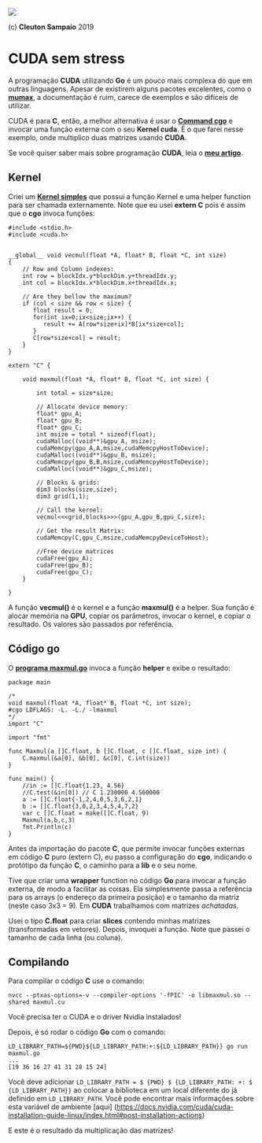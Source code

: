 ![](../golangnetwork-logo.png)

(c) **Cleuton Sampaio** 2019

# CUDA sem stress

A programação **CUDA** utilizando **Go** é um pouco mais complexa do que em outras linguagens. Apesar de existirem alguns pacotes excelentes, como o [**mumax**](https://godoc.org/github.com/mumax/3/cuda), a documentação é ruim, carece de exemplos e são difíceis de utilizar. 

CUDA é para **C**, então, a melhor alternativa é usar o [**Command cgo**](https://golang.org/cmd/cgo/) e invocar uma função externa com o seu **Kernel cuda**. É o que farei nesse exemplo, onde multiplico duas matrizes usando **CUDA**.

Se você quiser saber mais sobre programação **CUDA**, leia o [**meu artigo**](https://github.com/cleuton/neuraljava/tree/master/cuda). 

## Kernel

Criei um [**Kernel simples**](./maxmul.cu) que possui a função Kernel e uma helper function para ser chamada externamente. Note que eu usei **extern C** pois é assim que o **cgo** invoca funções: 

```
#include <stdio.h>
#include <cuda.h>
 

__global__ void vecmul(float *A, float* B, float *C, int size)
{
    // Row and Column indexes: 
    int row = blockIdx.y*blockDim.y+threadIdx.y;
    int col = blockIdx.x*blockDim.x+threadIdx.x;

    // Are they bellow the maximum?
    if (col < size && row < size) {
       float result = 0;
       for(int ix=0;ix<size;ix++) {
          result += A[row*size+ix]*B[ix*size+col];
       }
       C[row*size+col] = result;
    }
}

extern "C" {

    void maxmul(float *A, float* B, float *C, int size) {

        int total = size*size;

        // Allocate device memory:
        float* gpu_A;
        float* gpu_B;
        float* gpu_C;
        int msize = total * sizeof(float);
        cudaMalloc((void**)&gpu_A, msize);
        cudaMemcpy(gpu_A,A,msize,cudaMemcpyHostToDevice);
        cudaMalloc((void**)&gpu_B, msize);
        cudaMemcpy(gpu_B,B,msize,cudaMemcpyHostToDevice);
        cudaMalloc((void**)&gpu_C,msize);

        // Blocks & grids:
        dim3 blocks(size,size);
        dim3 grid(1,1);

        // Call the kernel:
        vecmul<<<grid,blocks>>>(gpu_A,gpu_B,gpu_C,size);

        // Get the result Matrix:
        cudaMemcpy(C,gpu_C,msize,cudaMemcpyDeviceToHost);

        //Free device matrices
        cudaFree(gpu_A);
        cudaFree(gpu_B);
        cudaFree(gpu_C);
    }

}

```

A função **vecmul()** é o kernel e a função **maxmul()** é a helper. Sua função é alocar memória na **GPU**, copiar os parâmetros, invocar o kernel, e copiar o resultado. Os valores são passados por referência.

## Código go

O [**programa maxmul.go**](./maxmul.go) invoca a função **helper** e exibe o resultado: 

```
package main

/*
void maxmul(float *A, float* B, float *C, int size);
#cgo LDFLAGS: -L. -L./ -lmaxmul
*/
import "C"

import "fmt"

func Maxmul(a []C.float, b []C.float, c []C.float, size int) {
	C.maxmul(&a[0], &b[0], &c[0], C.int(size))
}

func main() {
	//in := []C.float{1.23, 4.56}
    //C.test(&in[0]) // C 1.230000 4.560000
	a := []C.float{-1,2,4,0,5,3,6,2,1}
	b := []C.float{3,0,2,3,4,5,4,7,2}
	var c []C.float = make([]C.float, 9)
	Maxmul(a,b,c,3)
	fmt.Println(c)
}
```

Antes da importação do pacote **C**, que permite invocar funções externas em código **C** puro (extern C), eu passo a configuração do **cgo**, indicando o protótipo da função **C**, o caminho para a **lib** e o seu nome. 

Tive que criar uma **wrapper** function no código **Go** para invocar a função externa, de modo a facilitar as coisas. Ela simplesmente passa a referência para os arrays (o endereço da primeira posição) e o tamanho da matriz (neste caso 3x3 = 9). Em **CUDA** trabalhamos com matrizes *achatadas*. 

Usei o tipo **C.float** para criar **slices** contendo minhas matrizes (transformadas em vetores). Depois, invoquei a função. Note que passei o tamanho de cada linha (ou coluna). 

## Compilando

Para compilar o código **C** use o comando: 

```
nvcc --ptxas-options=-v --compiler-options '-fPIC' -o libmaxmul.so --shared maxmul.cu
```

Você precisa ter o CUDA e o driver Nvidia instalados!

Depois, é só rodar o código **Go** com o comando: 

```
LD_LIBRARY_PATH=${PWD}${LD_LIBRARY_PATH:+:${LD_LIBRARY_PATH}} go run maxmul.go
...
[19 36 16 27 41 31 28 15 24]
```

Você deve adicionar `LD_LIBRARY_PATH = $ {PWD} $ {LD_LIBRARY_PATH: +: $ {LD_LIBRARY_PATH}}` ao colocar a biblioteca em um local diferente do já definido em `LD_LIBRARY_PATH`. Você pode encontrar mais informações sobre esta variável de ambiente [aqui] (https://docs.nvidia.com/cuda/cuda-installation-guide-linux/index.html#post-installation-actions)

E este é o resultado da multiplicação das matrizes!